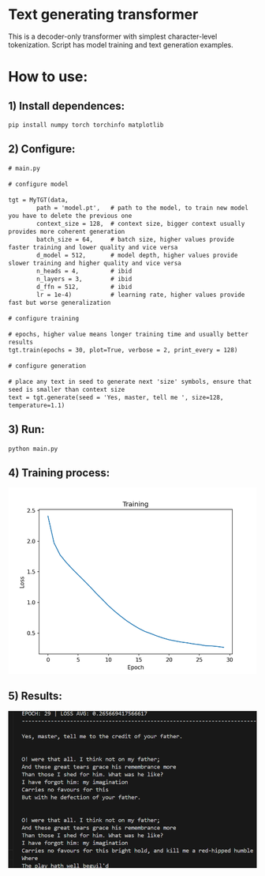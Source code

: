 # Text generating transformer
This is a decoder-only transformer with simplest character-level tokenization. Script has model training and text generation examples. 
# How to use:
## 1) Install dependences:
```
pip install numpy torch torchinfo matplotlib
```
## 2) Configure:
```
# main.py

# configure model

tgt = MyTGT(data, 
		path = 'model.pt',   # path to the model, to train new model you have to delete the previous one
		context_size = 128,  # context size, bigger context usually provides more coherent generation
		batch_size = 64,     # batch size, higher values provide faster training and lower quality and vice versa
		d_model = 512,       # model depth, higher values provide slower training and higher quality and vice versa
		n_heads = 4,         # ibid
		n_layers = 3,        # ibid
		d_ffn = 512,         # ibid
		lr = 1e-4)           # learning rate, higher values provide fast but worse generalization

# configure training

# epochs, higher value means longer training time and usually better results
tgt.train(epochs = 30, plot=True, verbose = 2, print_every = 128)

# configure generation

# place any text in seed to generate next 'size' symbols, ensure that seed is smaller than context size
text = tgt.generate(seed = 'Yes, master, tell me ', size=128, temperature=1.1)
```
## 3) Run:
```
python main.py
```
## 4) Training process:
![Epoch/loss graph](assets/graph.png)
## 5) Results:
![Generated text](assets/results.png)
